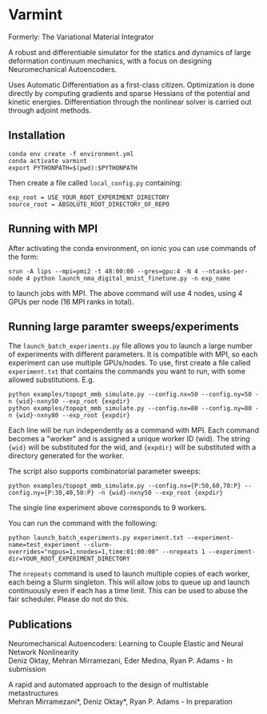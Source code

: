 # Varmint
Formerly: The Variational Material Integrator

A robust and differentiable simulator for the statics and dynamics of large
deformation continuum mechanics, with a focus on designing Neuromechanical Autoencoders.

Uses Automatic Differentiation as a first-class citizen. Optimization is done directly
by computing gradients and sparse Hessians of the potential and kinetic energies.
Differentiation through the nonlinear solver is carried out through adjoint methods.

## Installation
```
conda env create -f environment.yml
conda activate varmint
export PYTHONPATH=$(pwd):$PYTHONPATH
```

Then create a file called `local_config.py` containing:
```
exp_root = USE_YOUR_ROOT_EXPERIMENT_DIRECTORY
source_root = ABSOLUTE_ROOT_DIRECTORY_OF_REPO
```

## Running with MPI
After activating the conda environment, on ionic you can use commands of the form:
```
srun -A lips --mpi=pmi2 -t 48:00:00 --gres=gpu:4 -N 4 --ntasks-per-node 4 python launch_nma_digital_mnist_finetune.py -n exp_name
```
to launch jobs with MPI. The above command will use 4 nodes, using 4 GPUs per node (16 MPI ranks in total).

## Running large paramter sweeps/experiments
The `launch_batch_experiments.py` file allows you to launch a large number of experiments with different parameters. It is compatible with MPI, so each experiment can use multiple GPUs/nodes. To use, first create a file called `experiment.txt` that contains the commands you want to run, with some allowed substitutions. E.g.
```
python examples/topopt_mmb_simulate.py --config.nx=50 --config.ny=50 -n {wid}-nxny50 --exp_root {expdir}
python examples/topopt_mmb_simulate.py --config.nx=80 --config.ny=80 -n {wid}-nxny80 --exp_root {expdir}
```
Each line will be run independently as a command with MPI. Each command becomes a "worker" and is assigned a unique worker ID (wid). The string `{wid}` will be substituted for the wid, and `{expdir}` will be substituted with a directory generated for the worker.

The script also supports combinatorial parameter sweeps:
```
python examples/topopt_mmb_simulate.py --config.nx={P:50,60,70:P} --config.ny={P:30,40,50:P} -n {wid}-nxny50 --exp_root {expdir}
```
The single line experiment above corresponds to 9 workers.

You can run the command with the following:
```
python launch_batch_experiments.py experiment.txt --experiment-name=test_experiment --slurm-overrides="ngpus=1,nnodes=1,time:01:00:00" --nrepeats 1 --experiment-dir=YOUR_ROOT_EXPERIMENT_DIRECTORY
```
The `nrepeats` command is used to launch multiple copies of each worker, each being a Slurm singleton. This will allow jobs to queue up and launch continuously even if each has a time limit. This can be used to abuse the fair scheduler. Please do not do this.

## Publications
Neuromechanical Autoencoders: Learning to Couple Elastic and Neural Network Nonlinearity\
Deniz Oktay, Mehran Mirramezani, Eder Medina, Ryan P. Adams - In submission

A rapid and automated approach to the design of multistable metastructures\
Mehran Mirramezani\*, Deniz Oktay\*, Ryan P. Adams - In preparation

